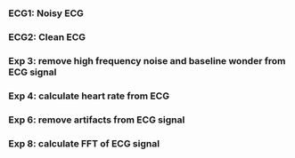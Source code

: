 ### ECG1: Noisy ECG
### ECG2: Clean ECG



### Exp 3: remove high frequency noise and baseline wonder from ECG signal
### Exp 4: calculate heart rate from ECG
### Exp 6: remove artifacts from ECG signal
### Exp 8: calculate FFT of ECG signal
